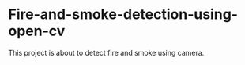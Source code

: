 # Fire-and-smoke-detection-using-open-cv
This project is about to detect fire and smoke using camera.
